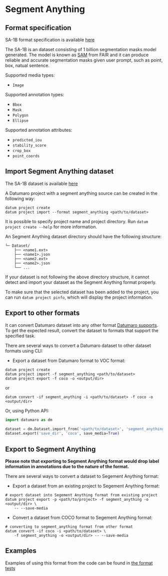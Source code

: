 # Segment Anything

## Format specification

SA-1B format specification is available [here](https://github.com/facebookresearch/segment-anything#dataset)

The SA-1B is an dataset consisting of 1 billion segmentation masks model generated.
The model is known as [SAM](https://ai.facebook.com/research/publications/segment-anything/) from FAIR and
it can produce reliable and accurate segmentation masks given user prompt,
such as point, box, natual sentence.

Supported media types:

- `Image`

Supported annotation types:
- `Bbox`
- `Mask`
- `Polygon`
- `Ellipse`

Supported annotation attributes:

- `predicted_iou`
- `stability_score`
- `crop_box`
- `point_coords`

## Import Segment Anything dataset

The SA-1B dataset is available [here](https://ai.facebook.com/datasets/segment-anything-downloads/)

A Datumaro project with a segment anything source can be created in the following way:

```console
datum project create
datum project import --format segment_anything <path/to/dataset>
```

It is possible to specify project name and project directory. Run
`datum project create --help` for more information.

An Segment Anything dataset directory should have the following structure:

<!--lint disable fenced-code-flag-->

```
└─ Dataset/
    ├── <name1.ext>
    ├── <name1>.json
    ├── <name2.ext>
    ├── <name2>.json
    └── ...
```

If your dataset is not following the above directory structure,
it cannot detect and import your dataset as the Segment Anything format properly.

To make sure that the selected dataset has been added to the project, you can
run `datum project pinfo`, which will display the project information.

## Export to other formats

It can convert Datumaro dataset into any other format [Datumaro supports](/docs/data-formats/supported_formats/).
To get the expected result, convert the dataset to formats
that support the specified task.

There are several ways to convert a Datumaro dataset to other dataset formats
using CLI:

- Export a dataset from Datumaro format to VOC format:

```console
datum project create
datum project import -f segment_anything <path/to/dataset>
datum project export -f coco -o <output/dir>
```

or

```console
datum convert -if segment_anything -i <path/to/dataset> -f coco -o <output/dir>
```

Or, using Python API:

```python
import datumaro as dm

dataset = dm.Dataset.import_from('<path/to/dataset>', 'segment_anything')
dataset.export('save_dir', 'coco', save_media=True)
```

## Export to Segment Anything

**Please note that exporting to Segment Anything format would drop label information in annotations due to the nature of the format.**

There are several ways to convert a dataset to Segement Anything format:

- Export a dataset from an existing project to Segement Anything format:
```console
# export dataset into Segement Anything format from existing project
datum project export -p <path/to/project> -f segment_anything -o <output/dir> \
    -- --save-media
```

- Convert a dataset from COCO format to Segement Anything format:
```console
# converting to segment_anything format from other format
datum convert -if coco -i <path/to/dataset> \
    -f segment_anything -o <output/dir> -- --save-media
```

## Examples

Examples of using this format from the code can be found in
[the format tests](https://github.com/openvinotoolkit/datumaro/blob/develop/tests/unit/data_formats/test_segment_anything_format.py)
